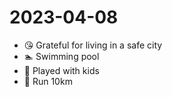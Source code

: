 # 2023-04-08

* 😘 Grateful for living in a safe city
* 🏊 Swimming pool
* 🛝 Played with kids
* 🏃 Run 10km

